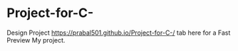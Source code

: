 # Project-for-C-
Design Project
https://prabal501.github.io/Project-for-C-/ tab here for a Fast Preview My project.
